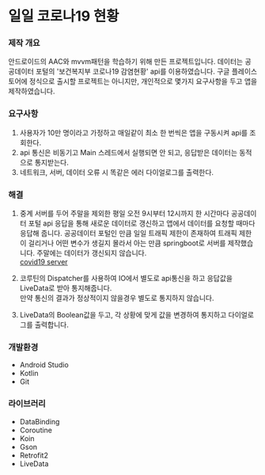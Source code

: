 # 일일 코로나19 현황

### 제작 개요
안드로이드의 AAC와 mvvm패턴을 학습하기 위해 만든 프로젝트입니다.
데이터는 공공데이터 포털의 '보건복지부 코로나19 감염현황' api를 이용하였습니다.
구글 플레이스토어에 정식으로 출시할 프로젝트는 아니지만, 개인적으로 몇가지 요구사항을 두고 앱을 제작하였습니다.

### 요구사항
1. 사용자가 10만 명이라고 가정하고 매일같이 최소 한 번씩은 앱을 구동시켜 api를 조회한다.
2. api 통신은 비동기고 Main 스레드에서 실행되면 안 되고, 응답받은 데이터는 동적으로 통지받는다.
3. 네트워크, 서버, 데이터 오류 시 똑같은 에러 다이얼로그를 출력한다.

### 해결
1. 중계 서버를 두어 주말을 제외한 평일 오전 9시부터 12시까지 한 시간마다 공공데이터 포털 api 응답을 통해 새로운 데이터로 갱신하고 앱에서 데이터를 요청할 때마다 응답해 줍니다.
공공데이터 포털인 만큼 일일 트래픽 제한이 존재하여 트래픽 제한이 걸리거나 어떤 변수가 생길지 몰라서 아는 만큼 springboot로 서버를 제작했습니다.
주말에는 데이터가 갱신되지 않습니다.    
[covid19 server](https://github.com/mjJang94/Covid19_Server)

2. 코루틴의 Dispatcher를 사용하여 IO에서 별도로 api통신을 하고 응답값을 LiveData로 받아 통지해줍니다.    
만약 통신의 결과가 정상적이지 않을경우 별도로 통지하지 않습니다.

3. LiveData의 Boolean값을 두고, 각 상황에 맞게 값을 변경하여 통지하고 다이얼로그를 출력합니다.

### 개발환경
- Android Studio
- Kotlin
- Git


### 라이브러리
- DataBinding
- Coroutine
- Koin
- Gson
- Retrofit2
- LiveData
